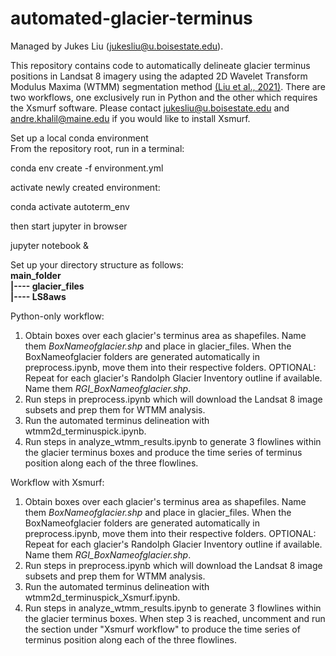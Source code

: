 # automated-glacier-terminus

Managed by Jukes Liu (jukesliu@u.boisestate.edu).

This repository contains code to automatically delineate glacier terminus positions in Landsat 8 imagery using the adapted 2D Wavelet Transform Modulus Maxima (WTMM) segmentation method [(Liu et al., 2021)](https://ieeexplore.ieee.org/document/9349100 "doi: 10.1109/TGRS.2021.3053235"). There are two workflows, one exclusively run in Python and the other which requires the Xsmurf software. Please contact jukesliu@u.boisestate.edu and andre.khalil@maine.edu if you would like to install Xsmurf.

Set up a local conda environment <br />
From the repository root, run in a terminal:

   conda env create -f environment.yml

activate newly created environment:

   conda activate autoterm_env

then start jupyter in browser

   jupyter notebook &
    
Set up your directory structure as follows: <br />
**main_folder <br />
|---- glacier_files <br />
|---- LS8aws <br />**


Python-only workflow:
1) Obtain boxes over each glacier's terminus area as shapefiles. Name them _BoxNameofglacier.shp_ and place in glacier_files. When the BoxNameofglacier folders are generated automatically in preprocess.ipynb, move them into their respective folders. OPTIONAL: Repeat for each glacier's Randolph Glacier Inventory outline if available. Name them _RGI_BoxNameofglacier.shp_. <br />
2) Run steps in preprocess.ipynb which will download the Landsat 8 image subsets and prep them for WTMM analysis. <br />
3) Run the automated terminus delineation with wtmm2d_terminuspick.ipynb. <br />
4) Run steps in analyze_wtmm_results.ipynb to generate 3 flowlines within the glacier terminus boxes and produce the time series of terminus position along each of the three flowlines. <br />

Workflow with Xsmurf:
1) Obtain boxes over each glacier's terminus area as shapefiles. Name them _BoxNameofglacier.shp_ and place in glacier_files. When the BoxNameofglacier folders are generated automatically in preprocess.ipynb, move them into their respective folders. OPTIONAL: Repeat for each glacier's Randolph Glacier Inventory outline if available. Name them _RGI_BoxNameofglacier.shp_. <br />
2) Run steps in preprocess.ipynb which will download the Landsat 8 image subsets and prep them for WTMM analysis. <br />
3) Run the automated terminus delineation with wtmm2d_terminuspick_Xsmurf.ipynb. <br />
4) Run steps in analyze_wtmm_results.ipynb to generate 3 flowlines within the glacier terminus boxes. When step 3 is reached, uncomment and run the section under "Xsmurf workflow" to produce the time series of terminus position along each of the three flowlines.<br />